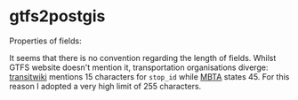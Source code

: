 # gtfs2postgis

Properties of fields:

It seems that there is no convention regarding the length of fields. Whilst GTFS website doesn't mention it, transportation organisations diverge:
[transitwiki](https://www.transitwiki.org/TransitWiki/images/e/e7/GTFS+_Additional_Files_Format_Ver_1.7.pdf) mentions 15 characters for `stop_id` while [MBTA](https://mbta.com/developers/gtfs-documentation#stops) states 45.
For this reason I adopted a very high limit of 255 characters.